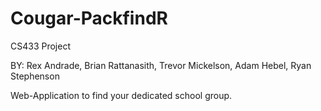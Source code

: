 # Cougar-PackfindR
CS433 Project

BY: Rex Andrade, Brian Rattanasith, Trevor Mickelson, Adam Hebel, Ryan Stephenson

Web-Application to find your dedicated school group.
